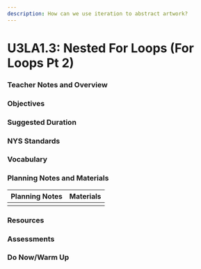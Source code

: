 ```yaml
---
description: How can we use iteration to abstract artwork?
---
```


# U3LA1.3: Nested For Loops (For Loops Pt 2)

### Teacher Notes and Overview



### Objectives



### Suggested Duration



### NYS Standards



### Vocabulary



### Planning Notes and Materials

| Planning Notes | Materials |
| :------------: | :-------: |
|                |           |

### Resources



### Assessments



### Do Now/Warm Up
